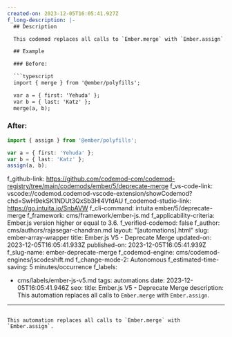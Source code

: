 ```yaml
---
created-on: 2023-12-05T16:05:41.927Z
f_long-description: |-
  ## Description

  This codemod replaces all calls to `Ember.merge` with `Ember.assign`.

  ## Example

  ### Before:

  ```typescript
  import { merge } from '@ember/polyfills';

  var a = { first: 'Yehuda' };
  var b = { last: 'Katz' };
  merge(a, b);
  ```

  ### After:

  ```typescript
  import { assign } from '@ember/polyfills';

  var a = { first: 'Yehuda' };
  var b = { last: 'Katz' };
  assign(a, b);
  ```
f_github-link: https://github.com/codemod-com/codemod-registry/tree/main/codemods/ember/5/deprecate-merge
f_vs-code-link: vscode://codemod.codemod-vscode-extension/showCodemod?chd=SwH9ekSK1NDUt3QxSb3Hl4VfdAU
f_codemod-studio-link: https://go.intuita.io/SnbAVW
f_cli-command: intuita ember/5/deprecate-merge
f_framework: cms/framework/ember-js.md
f_applicability-criteria: Ember.js version higher or equal to 3.6.
f_verified-codemod: false
f_author: cms/authors/rajasegar-chandran.md
layout: "[automations].html"
slug: ember-array-wrapper
title: Ember.js V5 - Deprecate Merge
updated-on: 2023-12-05T16:05:41.933Z
published-on: 2023-12-05T16:05:41.939Z
f_slug-name: ember-deprecate-merge
f_codemod-engine: cms/codemod-engines/jscodeshift.md
f_change-mode-2: Autonomous
f_estimated-time-saving: 5 minutes/occurrence
f_labels:
  - cms/labels/ember-js-v5.md
tags: automations
date: 2023-12-05T16:05:41.946Z
seo:
  title: Ember.js V5 - Deprecate Merge
  description: This automation replaces all calls to `Ember.merge` with `Ember.assign`.
---
```

This automation replaces all calls to `Ember.merge` with `Ember.assign`.